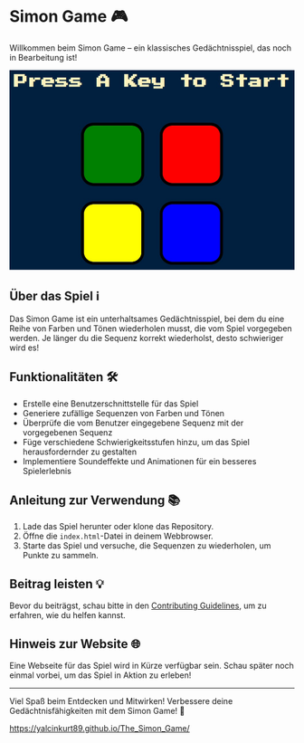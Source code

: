 # Simon Game 🎮

Willkommen beim Simon Game – ein klassisches Gedächtnisspiel, das noch in Bearbeitung ist! 
<p>

![Simon Game Vorschau](https://raw.githubusercontent.com/YalcinKurt89/The_Simon_Game/main/images/Screenshot.jpg)

</p>

## Über das Spiel ℹ️

Das Simon Game ist ein unterhaltsames Gedächtnisspiel, bei dem du eine Reihe von Farben und Tönen wiederholen musst, die vom Spiel vorgegeben werden. Je länger du die Sequenz korrekt wiederholst, desto schwieriger wird es!

## Funktionalitäten 🛠️

- Erstelle eine Benutzerschnittstelle für das Spiel
- Generiere zufällige Sequenzen von Farben und Tönen
- Überprüfe die vom Benutzer eingegebene Sequenz mit der vorgegebenen Sequenz
- Füge verschiedene Schwierigkeitsstufen hinzu, um das Spiel herausfordernder zu gestalten
- Implementiere Soundeffekte und Animationen für ein besseres Spielerlebnis

## Anleitung zur Verwendung 📚

1. Lade das Spiel herunter oder klone das Repository.
2. Öffne die `index.html`-Datei in deinem Webbrowser.
3. Starte das Spiel und versuche, die Sequenzen zu wiederholen, um Punkte zu sammeln.

## Beitrag leisten 💡

Bevor du beiträgst, schau bitte in den [Contributing Guidelines](link_zu_beitragsrichtlinien), um zu erfahren, wie du helfen kannst.

## Hinweis zur Website 🌐

Eine Webseite für das Spiel wird in Kürze verfügbar sein. Schau später noch einmal vorbei, um das Spiel in Aktion zu erleben!

---

Viel Spaß beim Entdecken und Mitwirken! Verbessere deine Gedächtnisfähigkeiten mit dem Simon Game! 🌟


<a>https://yalcinkurt89.github.io/The_Simon_Game/</a>
